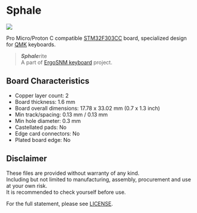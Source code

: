 # Sphale

![](https://i.imgur.com/Vs9jRis.png)

Pro Micro/Proton C compatible [STM32F303CC](https://www.st.com/en/microcontrollers-microprocessors/stm32f303cc.html) board, specialized design for [QMK](https://github.com/qmk/qmk_firmware) keyboards.

> ***Sphale***rite  
> A part of [ErgoSNM keyboard](https://github.com/siderakb/ergo-snm-keyboard) project.  

## Board Characteristics

-  Copper layer count: 2
-  Board thickness: 1.6 mm
-  Board overall dimensions: 17.78 x 33.02 mm (0.7 x 1.3 inch)
-  Min track/spacing: 0.13 mm / 0.13 mm
-  Min hole diameter: 0.3 mm
-  Castellated pads: No
-  Edge card connectors: No
-  Plated board edge: No

## Disclaimer

These files are provided without warranty of any kind.  
Including but not limited to manufacturing, assembly, procurement and use at your own risk.  
It is recommended to check yourself before use.

For the full statement, please see [LICENSE](./LICENSE).
